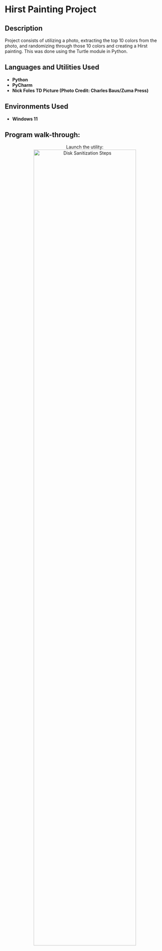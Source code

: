 <h1>Hirst Painting Project</h1>

<h2>Description</h2>
Project consists of utilizing a photo, extracting the top 10 colors from the photo, and randomizing through those 10 colors and creating a Hirst painting. This was done using the Turtle module in Python.
<br />


<h2>Languages and Utilities Used</h2>

- <b>Python</b> 
- <b>PyCharm</b>
- <b>Nick Foles TD Picture (Photo Credit: Charles Baus/Zuma Press)</b>

<h2>Environments Used </h2>

- <b>Windows 11</b>

<h2>Program walk-through:</h2>

<p align="center">
Launch the utility: <br/>
<img src="https://i.imgur.com/62TgaWL.png" height="80%" width="80%" alt="Disk Sanitization Steps"/>
<br />

<!--
 ```diff
- text in red
+ text in green
! text in orange
# text in gray
@@ text in purple (and bold)@@
```
--!>
